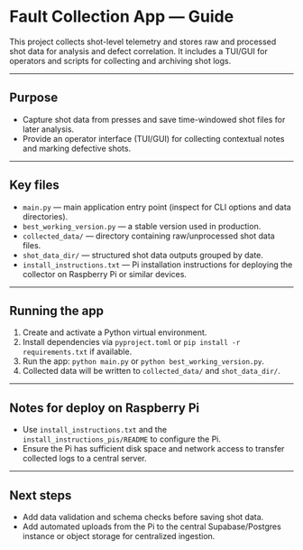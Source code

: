 # Fault Collection App — Guide

This project collects shot-level telemetry and stores raw and processed shot data for analysis and defect correlation. It includes a TUI/GUI for operators and scripts for collecting and archiving shot logs.

---

## Purpose

- Capture shot data from presses and save time-windowed shot files for later analysis.
- Provide an operator interface (TUI/GUI) for collecting contextual notes and marking defective shots.

---

## Key files

- `main.py` — main application entry point (inspect for CLI options and data directories).
- `best_working_version.py` — a stable version used in production.
- `collected_data/` — directory containing raw/unprocessed shot data files.
- `shot_data_dir/` — structured shot data outputs grouped by date.
- `install_instructions.txt` — Pi installation instructions for deploying the collector on Raspberry Pi or similar devices.

---

## Running the app

1. Create and activate a Python virtual environment.
2. Install dependencies via `pyproject.toml` or `pip install -r requirements.txt` if available.
3. Run the app: `python main.py` or `python best_working_version.py`.
4. Collected data will be written to `collected_data/` and `shot_data_dir/`.

---

## Notes for deploy on Raspberry Pi

- Use `install_instructions.txt` and the `install_instructions_pis/README` to configure the Pi.
- Ensure the Pi has sufficient disk space and network access to transfer collected logs to a central server.

---

## Next steps

- Add data validation and schema checks before saving shot data.
- Add automated uploads from the Pi to the central Supabase/Postgres instance or object storage for centralized ingestion.

